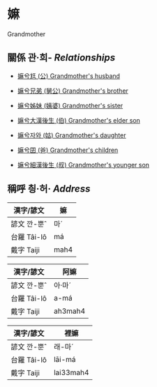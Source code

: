 # 嫲
Grandmother

## 關係 관·희- _Relationships_

- [嫲兮尪 (公) Grandmother's husband](member8.md)

- [嫲兮兄弟 (舅公) Grandmother's brother](member31.md)

- [嫲兮姊妹 (姨婆) Grandmother's sister](member32.md)

- [嫲兮大漢後生 (伯) Grandmother's elder son](member10.md)

- [嫲兮자와 (姑) Grandmother's daughter](member12.md)

- [嫲兮囝 (爸) Grandmother's children](member2.md)

- [嫲兮細漢後生 (叔) Grandmother's younger son](member11.md)



## 稱呼 칑·허· _Address_

漢字/諺文 | 嫲
--- | ---
諺文 깐-뿐ˆ | 마ˊ
台羅 Tâi-lô | má
戴字 Taiji | mah4


漢字/諺文 | 阿嫲
--- | ---
諺文 깐-뿐ˆ | 아·마ˊ
台羅 Tâi-lô | a-má
戴字 Taiji | ah3mah4


漢字/諺文 | 裡嫲
--- | ---
諺文 깐-뿐ˆ | 래-마ˊ
台羅 Tâi-lô | lāi-má
戴字 Taiji | lai33mah4


